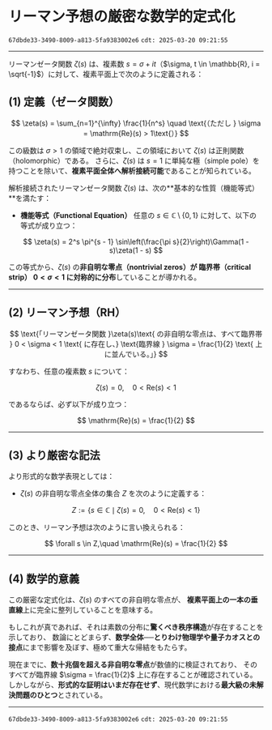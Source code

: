 # **リーマン予想の厳密な数学的定式化**

`67dbde33-3490-8009-a813-5fa9383002e6` `cdt: 2025-03-20 09:21:55`

---

リーマンゼータ関数 $\zeta(s)$ は、複素数 $s = \sigma + it$（$\sigma, t \in \mathbb{R}, i = \sqrt{-1}$）に対して、複素平面上で次のように定義される：

## **(1) 定義（ゼータ関数）**

$$
\zeta(s) = \sum_{n=1}^{\infty} \frac{1}{n^s} \quad \text{（ただし } \sigma = \mathrm{Re}(s) > 1\text{）}
$$

この級数は $\sigma > 1$ の領域で絶対収束し、この領域において $\zeta(s)$ は正則関数（holomorphic）である。
さらに、$\zeta(s)$ は $s = 1$ に単純な極（simple pole）を持つことを除いて、**複素平面全体へ解析接続可能**であることが知られている。

解析接続されたリーマンゼータ関数 $\zeta(s)$ は、次の**基本的な性質（機能等式）**を満たす：

- **機能等式（Functional Equation）**
  任意の $s \in \mathbb{C} \setminus \{0, 1\}$ に対して、以下の等式が成り立つ：

$$
\zeta(s) = 2^s \pi^{s - 1} \sin\left(\frac{\pi s}{2}\right)\Gamma(1 - s)\zeta(1 - s)
$$

この等式から、$\zeta(s)$ の**非自明な零点（nontrivial zeros）**が
**臨界帯（critical strip）** $0 < \sigma < 1$ に**対称的に分布**していることが導かれる。

---

## **(2) リーマン予想（RH）**

$$
\text{「リーマンゼータ関数 }\zeta(s)\text{ の非自明な零点は、すべて臨界帯 } 0 < \sigma < 1 \text{ に存在し、}
\text{臨界線 } \sigma = \frac{1}{2} \text{ 上に並んでいる。」}
$$

すなわち、任意の複素数 $s$ について：

$$
\zeta(s) = 0, \quad 0 < \mathrm{Re}(s) < 1
$$

であるならば、必ず以下が成り立つ：

$$
\mathrm{Re}(s) = \frac{1}{2}
$$

---

## **(3) より厳密な記法**

より形式的な数学表現としては：

- $\zeta(s)$ の非自明な零点全体の集合 $Z$ を次のように定義する：

$$
Z := \{ s \in \mathbb{C} \mid \zeta(s) = 0,\quad 0 < \mathrm{Re}(s) < 1 \}
$$

このとき、リーマン予想は次のように言い換えられる：

$$
\forall s \in Z,\quad \mathrm{Re}(s) = \frac{1}{2}
$$

---

## **(4) 数学的意義**

この厳密な定式化は、$\zeta(s)$ のすべての非自明な零点が、
**複素平面上の一本の垂直線**上に完全に整列していることを意味する。

もしこれが真であれば、それは素数の分布に**驚くべき秩序構造**が存在することを示しており、
数論にとどまらず、**数学全体──とりわけ物理学や量子カオスとの接点**にまで影響を及ぼす、極めて重大な帰結をもたらす。

現在までに、**数十兆個を超える非自明な零点**が数値的に検証されており、
そのすべてが臨界線 $\sigma = \frac{1}{2}$ 上に存在することが確認されている。
しかしながら、**形式的な証明はいまだ存在せず**、現代数学における**最大級の未解決問題のひとつ**とされている。

---

`67dbde33-3490-8009-a813-5fa9383002e6` `cdt: 2025-03-20 09:21:55`
